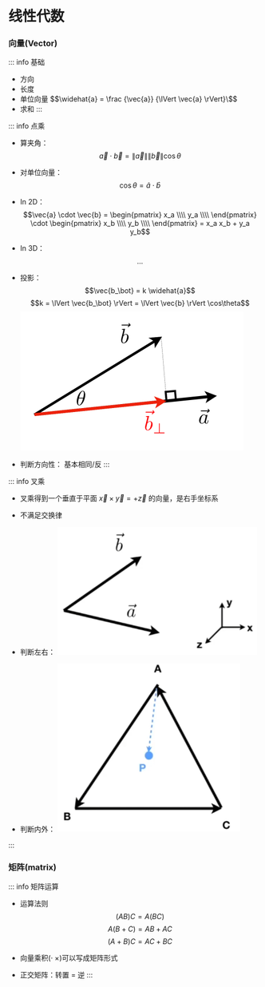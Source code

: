 # 线性代数

### 向量(Vector)
::: info 基础
- 方向
- 长度
- 单位向量
  $$\widehat{a} = \frac {\vec{a}} {\lVert \vec{a} \rVert}\$$
- 求和
:::

::: info 点乘
- 算夹角：
  $$\vec{a} \cdot \vec{b} = \lVert \vec{a} \rVert \lVert \vec{b} \rVert \cos\theta  $$
- 对单位向量：
  $$\cos\theta = \widehat{a} \cdot \widehat{b} $$
- In 2D：
  $$\vec{a} \cdot \vec{b} = \begin{pmatrix} x_a \\\\ y_a \\\\ \end{pmatrix} \cdot \begin{pmatrix} x_b \\\\ y_b \\\\ \end{pmatrix} = x_a x_b + y_a y_b$$
- In 3D：
  $$\ldots$$
- 投影：
  $$\vec{b_\bot} = k \widehat{a}$$
  $$k = \lVert \vec{b_\bot} \rVert = \lVert \vec{b} \rVert \cos\theta$$
  <img src="./images/点乘投影.png" style="margin: 0 auto;">


- 判断方向性： 基本相同/反
:::

::: info 叉乘

- 叉乘得到一个垂直于平面 $\vec{x} \times \vec{y} = +\vec{z}$ 的向量，是右手坐标系 
  
- 不满足交换律

- 判断左右：
  <img src="./images/叉乘左右.png" style="margin: 0 auto;">

  
- 判断内外：
  <img src="./images/叉乘内外.png" style="margin: 0 auto;">

:::
   

### 矩阵(matrix)
::: info 矩阵运算
- 运算法则
  $$ (AB)C = A(BC)  $$
  $$ A(B+C) = AB+AC  $$
  $$ (A+B)C = AC+BC  $$

- 向量乘积(· ×)可以写成矩阵形式

- 正交矩阵：转置 = 逆
:::
